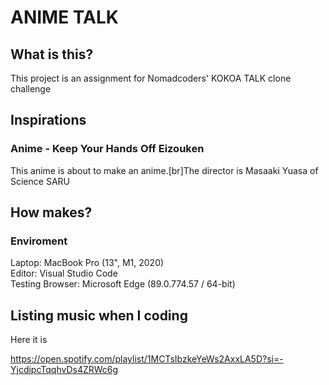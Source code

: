 # ANIME TALK

## What is this?

This project is an assignment for Nomadcoders' KOKOA TALK clone challenge

## Inspirations

### Anime - Keep Your Hands Off Eizouken

This anime is about to make an anime.[br]The director is Masaaki Yuasa of Science SARU

## How makes?

### Enviroment

Laptop: MacBook Pro (13", M1, 2020)  
Editor: Visual Studio Code  
Testing Browser: Microsoft Edge (89.0.774.57 / 64-bit)

## Listing music when I coding

Here it is

https://open.spotify.com/playlist/1MCTsIbzkeYeWs2AxxLA5D?si=-YjcdipcTqqhvDs4ZRWc6g
